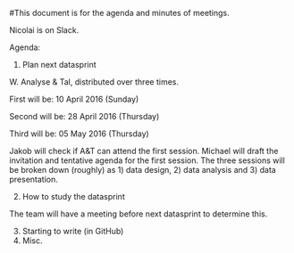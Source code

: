 #This document is for the agenda and minutes of meetings. 

Nicolai is on Slack. 

Agenda:
  1. Plan next datasprint

W. Analyse & Tal, distributed over three times. 

First will be: 10 April 2016 (Sunday)

Second will be: 28 April 2016 (Thursday)

Third will be: 05 May 2016 (Thursday)
  
Jakob will check if A&T can attend the first session. 
Michael will draft the invitation and tentative agenda for the first session. The three sessions will be broken down (roughly) as 1) data design, 2) data analysis and 3) data presentation.

  2. How to study the datasprint

The team will have a meeting before next datasprint to determine this. 

  3. Starting to write (in GitHub)
  4. Misc.
